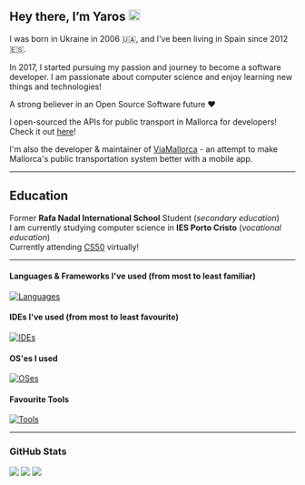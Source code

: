 <h2>Hey there, I’m Yaros <img src="https://media.giphy.com/media/hvRJCLFzcasrR4ia7z/giphy.gif" width="20px"></h2>


I was born in Ukraine in 2006 🇺🇦, and I've been living in Spain since 2012 🇪🇸.
  
In 2017, I started pursuing my passion and journey to become a software developer.
I am passionate about computer science and enjoy learning new things and technologies!
  
A strong believer in an Open Source Software future ❤️

I open-sourced the APIs for public transport in Mallorca for developers! Check it out <a href="https://github.com/open-transport-mallorca/mallorca_transit_services">here</a>!

I'm also the developer & maintainer of <a href="https://github.com/open-transport-mallorca/ViaMallorca">ViaMallorca</a> - an attempt to make Mallorca's public transportation system better with a mobile app.

<hr>
<h2>Education</h2>
Former <b>Rafa Nadal International School</b> Student (<i>secondary education</i>)
<br>
I am currently studying computer science in <b>IES Porto Cristo</b> (<i>vocational education</i>)
<br>
Currently attending <a href="https://pll.harvard.edu/course/cs50-introduction-computer-science">CS50</a> virtually! 
  
<hr>

<h4>Languages & Frameworks I've used (from most to least familiar)</h4>

[![Languages](https://skillicons.dev/icons?i=dart,flutter,firebase,js,html,css,tailwind,astro,python,java,gcp,ts,docker,nodejs,nextjs,react,nginx,vercel,arduino,cs,swift,kotlin,lua,cpp)](https://skillicons.dev)


<h4> IDEs I've used (from most to least favourite)</h4>

[![IDEs](https://skillicons.dev/icons?i=vscode,pycharm,androidstudio,webstorm,idea,sublime,atom,eclipse)](https://skillicons.dev)


<h4> OS'es I used</h4>

[![OSes](https://skillicons.dev/icons?i=windows,apple,arch,kali,mint,ubuntu)](https://skillicons.dev)

<h4>Favourite Tools</h4>

[![Tools](https://skillicons.dev/icons?i=photoshop,illustrator,aftereffects,ableton,git,postman,blender,figma)](https://skillicons.dev)

<hr>

<h3>GitHub Stats</h3>

<img src="https://github-readme-stats.vercel.app/api?username=YarosMallorca&count_private=true&include_all_commits=true&show_icons=true&hide_border=true&bg_color=161B22&text_color=c9d1d9&title_color=50a6ff&icon_color=3572a5">
<img src="https://github-readme-stats.vercel.app/api/top-langs/?username=YarosMallorca&langs_count=8&layout=compact&hide_border=true&bg_color=161B22&text_color=c9d1d9&title_color=50a6ff&icon_color=3572a5&card_width=445"/>
<img src="http://github-readme-streak-stats.herokuapp.com?user=YarosMallorca&theme=dark&hide_border=true&background=161B22&ring=50A6FF&fire=FF9022&currStreakLabel=FFFFFF">

